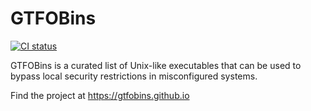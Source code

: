 # GTFOBins

[![CI status](https://github.com/GTFOBins/GTFOBins.github.io/actions/workflows/ci.yml/badge.svg)](https://github.com/GTFOBins/GTFOBins.github.io/actions?query=workflow:CI)

GTFOBins is a curated list of Unix-like executables that can be used to bypass local security restrictions in misconfigured systems.

Find the project at https://gtfobins.github.io
